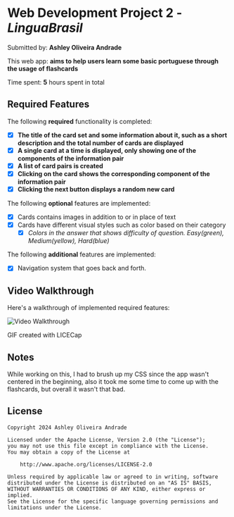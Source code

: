 # Web Development Project 2 - _LinguaBrasil_

Submitted by: **Ashley Oliveira Andrade**

This web app: **aims to help users learn some basic portuguese through the usage of flashcards**

Time spent: **5** hours spent in total

## Required Features

The following **required** functionality is completed:

- [x] **The title of the card set and some information about it, such as a short description and the total number of cards are displayed**
- [x] **A single card at a time is displayed, only showing one of the components of the information pair**
- [x] **A list of card pairs is created**
- [x] **Clicking on the card shows the corresponding component of the information pair**
- [x] **Clicking the next button displays a random new card**

The following **optional** features are implemented:

- [x] Cards contains images in addition to or in place of text
- [x] Cards have different visual styles such as color based on their category
  - [x] _Colors in the answer that shows difficulty of question. Easy(green), Medium(yellow), Hard(blue)_

The following **additional** features are implemented:

- [x] Navigation system that goes back and forth.

## Video Walkthrough

Here's a walkthrough of implemented required features:

<img src='f/Users/Ashley/Documents/Programming/WEB102/flashcard-app/src/assets/flashcard-app-demo.gif' title='Video Walkthrough' width='' alt='Video Walkthrough' />

<!-- Replace this with whatever GIF tool you used! -->

GIF created with LICECap

<!-- Recommended tools:
[Kap](https://getkap.co/) for macOS
[ScreenToGif](https://www.screentogif.com/) for Windows
[peek](https://github.com/phw/peek) for Linux. -->

## Notes

While working on this, I had to brush up my CSS since the app wasn't centered in the beginning, also it took me some time to come up with the flashcards, but overall it wasn't that bad.

## License

    Copyright 2024 Ashley Oliveira Andrade

    Licensed under the Apache License, Version 2.0 (the "License");
    you may not use this file except in compliance with the License.
    You may obtain a copy of the License at

        http://www.apache.org/licenses/LICENSE-2.0

    Unless required by applicable law or agreed to in writing, software
    distributed under the License is distributed on an "AS IS" BASIS,
    WITHOUT WARRANTIES OR CONDITIONS OF ANY KIND, either express or implied.
    See the License for the specific language governing permissions and
    limitations under the License.

